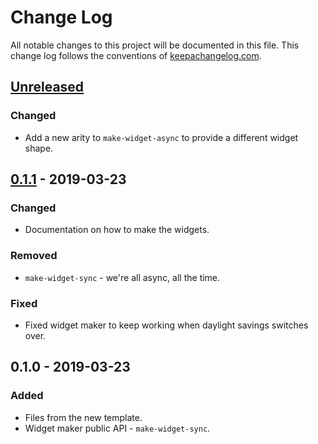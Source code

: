 # Change Log
All notable changes to this project will be documented in this file. This change log follows the conventions of [keepachangelog.com](http://keepachangelog.com/).

## [Unreleased]
### Changed
- Add a new arity to `make-widget-async` to provide a different widget shape.

## [0.1.1] - 2019-03-23
### Changed
- Documentation on how to make the widgets.

### Removed
- `make-widget-sync` - we're all async, all the time.

### Fixed
- Fixed widget maker to keep working when daylight savings switches over.

## 0.1.0 - 2019-03-23
### Added
- Files from the new template.
- Widget maker public API - `make-widget-sync`.

[Unreleased]: https://github.com/your-name/qsort/compare/0.1.1...HEAD
[0.1.1]: https://github.com/your-name/qsort/compare/0.1.0...0.1.1
